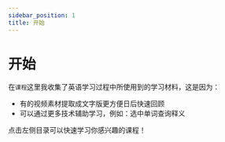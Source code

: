 ```yaml
---
sidebar_position: 1
title: 开始
---
```


# 开始
在`课程`这里我收集了英语学习过程中所使用到的学习材料，这是因为：
* 有的视频素材提取成文字版更方便日后快速回顾
* 可以通过更多技术辅助学习，例如：选中单词查询释义

点击左侧目录可以快速学习你感兴趣的课程！
